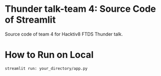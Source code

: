 # Thunder talk-team 4: Source Code of Streamlit
Source code of team 4 for Hacktiv8 FTDS Thunder talk.

# How to Run on Local
```
streamlit run: your_directory/app.py
```
